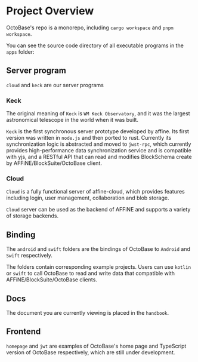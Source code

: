 # Project Overview

OctoBase's repo is a monorepo, including `cargo workspace` and `pnpm workspace`.

You can see the source code directory of all executable programs in the `apps` folder:

## Server program

`cloud` and `keck` are our server programs

### Keck

The original meaning of `Keck` is `WM Keck Observatory`, and it was the largest astronomical telescope in the world when it was built.

`Keck` is the first synchronous server prototype developed by affine. Its first version was written in `node.js` and then ported to rust. Currently its synchronization logic is abstracted and moved to `jwst-rpc`, which currently provides high-performance data synchronization service and is compatible with yjs, and a RESTful API that can read and modifies BlockSchema create by AFFiNE/BlockSuite/OctoBase client.

### Cloud

`Cloud` is a fully functional server of affine-cloud, which provides features including login, user management, collaboration and blob storage.

`Cloud` server can be used as the backend of AFFiNE and supports a variety of storage backends.

## Binding

The `android` and `swift` folders are the bindings of OctoBase to `Android` and `Swift` respectively.

The folders contain corresponding example projects. Users can use `kotlin` or `swift` to call OctoBase to read and write data that compatible with AFFiNE/BlockSuite/OctoBase clients.

## Docs

The document you are currently viewing is placed in the `handbook`.

## Frontend

`homepage` and `jwt` are examples of OctoBase's home page and TypeScript version of OctoBase respectively, which are still under development.
